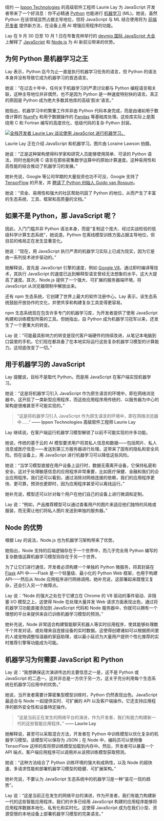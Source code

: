 纽约 — [Ippon Technologies](https://www.linkedin.com/in/laurie-lay/) 的高级软件工程师 Laurie Lay 为 JavaScript 开发者带来了一个好消息：你不必精通 [Python](https://thenewstack.io/what-is-python/) 也能进行 [机器学习](https://thenewstack.io/javascript-library-runs-machine-learning-models-in-browser/) (ML)。她说，虽然 Python 在该领域显然占据主导地位，但将 JavaScript 与 ML 结合使用将为 [前端开发者](https://roadmap.sh/frontend) 提供新方法，在设备上用 AI 增强应用程序的功能。

Lay 在 9 月 30 日至 10 月 1 日在布鲁克林举行的 [devmio 国际 JavaScript 大会](https://javascript-conference.com/new-york/) 上解释了 [JavaScript](https://thenewstack.io/introduction-to-javascript/) 和 [Node.js](https://thenewstack.io/a-backend-for-frontend-watt-for-node-js-simplifies-operations/) 为 AI 新前沿带来的优势。

## 为何 Python 是机器学习之王

Lay 表示，Python 迄今为止一直是执行机器学习任务的语言，但 Python 的语法本身并没有导致它成为机器学习的首选语言。

她说：“在过去十年中，任何关于机器学习的严肃讨论都与 Python 编程语言相关联，这种主导地位并非偶然，也不是因为 Python 是一种速度特别快的语言。真正的原因是 Python 成为绝大多数其他库的高级‘胶水’语言。”

她指出，机器学习中的繁重工作并非由 Python 代码本身完成，而是由诸如用于数值计算的 [NumPy](https://thenewstack.io/what-is-the-numpy-python-library-and-how-do-you-use-it/) 和用于数据操作的 [Pandas](https://thenewstack.io/pandas-a-vital-python-tool-for-data-scientists/) 等基础库处理。这些库实际上是围绕用 C 和 Fortran 编写的高度优化、低级代码的复杂 Python 封装。

[![全栈开发者 Laurie Lay 谈论使用 JavaScript 进行机器学习。](https://cdn.thenewstack.io/media/2025/10/ed5b3406-laurie_lay_presentation.jpg)](https://cdn.thenewstack.io/media/2025/10/ed5b3406-laurie_lay_presentation.jpg)

Laurie Lay 正在介绍 JavaScript 和机器学习。图片由 Loraine Lawson 拍摄。

她说：“正是这种架构使得科学家和研究人员能够使用简单、可读的 Python 语法，同时也能利用 C 语言在那些密集数学运算中的原始计算速度。这种易用性和高性能的结合推动了机器学习的发展。”

她补充说，Google 等公司早期的大量投资也功不可没，Google 支持了 [TensorFlow](https://thenewstack.io/python-tutorial-use-tensorflow-to-generate-predictive-text/) 的开发，并 [聘请了 Python 创始人 Guido van Rossum](https://www.forbes.com/sites/tomiogeron/2012/12/07/dropbox-snags-google-exec-and-python-god-guido-van-rossum/)。

她说：“资金、易用性和强大的社区帮助巩固了 Python 的地位，从而产生了丰富的生态系统、工具、框架和高质量的文档。”

## 如果不是 Python，那 JavaScript 呢？

因此，入门门槛并非 Python 语法本身，而是“复制这个庞大、经过实战检验的低级科学计算生态系统”，她说道。Python 在离线模型训练方面占据主导地位，但目前的格局正在发生显著变化。

她说：“现在，用 JavaScript 执行严肃的机器学习实际上已成为现实，因为它是由一系列技术进步驱动的。”

她解释说，首先是 JavaScript 引擎的速度，例如 [Google V8](https://v8.dev/)，通过即时编译等技术，其执行 JavaScript 的速度已达到解释型语言曾经无法想象的水平，这大大提高了速度。其次，Node.js 提供了一个强大、可扩展的服务器端环境，将 JavaScript 从浏览器限制中解放出来。

还有 npm 生态系统，它创建了世界上最大的软件注册中心。Lay 表示，该生态系统鼓励开放协作的文化，并使共享和构建复杂工具变得更容易。

npm 生态系统现在包含许多专门的机器学习库，为开发者提供了使用 JavaScript 构建和训练模型所需的工具。但她指出，自 Python 成为机器学习冠军以来，还发生了一个更重大的转变。

Lay 说：“可能最具影响力的转变是现代客户端硬件的持续改进，从笔记本电脑到口袋里的手机，它们现在都具备了在本地实际运行这些复杂机器学习模型的计算能力。这彻底改变了一切。”

## 用于机器学习的 JavaScript

Lay 提醒说，目标不是取代 Python。而是用 JavaScript 在客户端实现机器学习。

她说：“这是将机器学习引入 JavaScript 作为原生语言的环境中，即在网络浏览器中。这开启了一类新型应用程序，而这些应用程序用传统的、以服务器为中心的架构是很难甚至不可能实现的。”

> “这是将机器学习引入 JavaScript 作为原生语言的环境中，即在网络浏览器中……”
> **—— Ippon Technologies 高级软件工程师 Laurie Lay**

Lay 继续说，在客户端运行机器学习模型解锁了以前不可能实现的许多功能。

她说，传统的基于云的 AI 模型要求用户将其私人信息和数据——包括照片、私人消息或医疗信息——发送到第三方服务器进行处理。这带来了固有的隐私和安全风险。但在设备上，用 JavaScript 进行机器学习可以降低这些风险。

她说：“当学习模型直接在用户设备上运行时，数据无需离开设备，它保持私密和安全。这对于处理敏感信息的应用程序非常重要，比如医疗保健、金融和我们的企业应用程序。我们还可以看到，通过消除对网络连接的依赖，我们的应用程序更快、更可靠，预测也更即时，因为应用程序甚至可以离线运行。”

她补充说，模型还可以针对每个用户在他们自己的设备上进行微调和定制。

Lay 说：“例如，产品推荐模型可以通过查看用户的图片来适应他们独特的风格或服装，而无需让他们将私人图片发送到单独的服务器。”

## Node 的优势

根据 Lay 的说法，Node.js 也为机器学习架构带来了优势。

她指出，Node 支持的后端逻辑存在于一个世界中，而几乎完全用 Python 编写的复杂数值运算机器学习模型则存在于另一个世界。

为了让它们进行通信，开发者必须构建一个单独的 Python 微服务，将其封装在 [Flask](https://thenewstack.io/how-to-use-flask-a-lightweight-python-framework/) API 中——Flask 是一个轻量级、最小化的 Python Web 框架，也用于构建 API——然后从 Node 应用程序进行网络调用。她补充说，这部署起来既慢又复杂，还会引入另一个故障点。

Lay 说：“Node 的强大之处在于它建立在 Chrome 的 V8 驱动的事件驱动、非阻塞 I/O 模型之上。这使得 Node 在处理大量并发 Web 请求方面表现出色，通过将机器学习功能直接添加到 JavaScript 代码和 Node 服务器中，你就可以拥有一个理想的平台来提供来自已训练机器学习模型的预测。”

她补充说，Node 非常适合构建智能聊天机器人等实时应用程序，使其能够处理数千个并发对话，或处理来自连接设备的实时数据。这使得创建诸如可以根据房间里的人或宠物调整恒温器的家庭助理，或以最小延迟为大量用户提供个性化推荐的实时推荐引擎等功能成为可能。

## 机器学习为何需要 JavaScript 和 Python

Lay 说：“我想确保这次演讲传达的主要信息之一是，这不是 Python 或 JavaScript 的二选一。这并非总是一方优于另一方。这关乎充分利用每个生态系统在机器学习应用中的优势。”

她说，当开发者需要计算密集型模型训练时，Python 仍然表现出色。JavaScript 最适合与 Node 一起提供实时、可扩展的 API 以及客户端操作。它还支持应用程序的额外安全性和设备特定操作。

> “这是当前正在发生的网络平台的演进，作为开发者，我们有能力构建新一代的这些智能应用程序。”
> **—— Laurie Lay**

她解释说，甚至可以采取混合方法，开发者在 Python 中训练模型以优化复杂的机器学习模型。该模型可以保存为 JSON；在 Node 中，编码员可以使用像 TensorFlow 这样的库将预训练模型加载到内存中。然后，开发者可以暴露一个 API 端点，客户端应用程序可以调用并从该预训练模型获取预测。

她说：“这种方法结合了 Python 训练环境的强大和成熟性，以及 Node 的超快速、多请求性能和部署机器学习模型的稳健、可扩展架构。”

她补充说，不要认为 JavaScript 生态系统中的机器学习是一种“昙花一现的趋势”。

Lay 说：“这是当前正在发生的网络平台的演进，作为开发者，我们有能力构建新一代的这些智能应用程序。我们的许多已经用 JavaScript 构建的应用程序能够将应用程序数据本地化、私有化和实时化。这使得 JavaScript 成为在我们小型、资源受限的本地设备上部署机器学习模型的完美语言。”